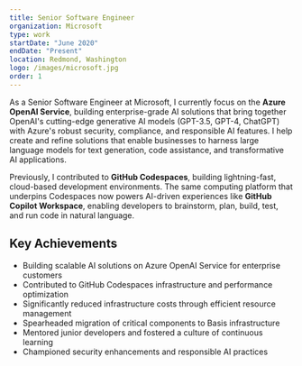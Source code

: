 ```yaml
---
title: Senior Software Engineer
organization: Microsoft
type: work
startDate: "June 2020"
endDate: "Present"
location: Redmond, Washington
logo: /images/microsoft.jpg
order: 1
---
```


As a Senior Software Engineer at Microsoft, I currently focus on the **Azure OpenAI Service**, building enterprise-grade AI solutions that bring together OpenAI's cutting-edge generative AI models (GPT-3.5, GPT-4, ChatGPT) with Azure's robust security, compliance, and responsible AI features. I help create and refine solutions that enable businesses to harness large language models for text generation, code assistance, and transformative AI applications.

Previously, I contributed to **GitHub Codespaces**, building lightning-fast, cloud-based development environments. The same computing platform that underpins Codespaces now powers AI-driven experiences like **GitHub Copilot Workspace**, enabling developers to brainstorm, plan, build, test, and run code in natural language.

## Key Achievements

- Building scalable AI solutions on Azure OpenAI Service for enterprise customers
- Contributed to GitHub Codespaces infrastructure and performance optimization
- Significantly reduced infrastructure costs through efficient resource management
- Spearheaded migration of critical components to Basis infrastructure
- Mentored junior developers and fostered a culture of continuous learning
- Championed security enhancements and responsible AI practices
